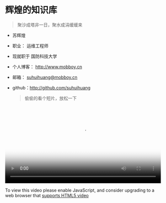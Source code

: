 # 辉煌的知识库

> 聚沙成塔非一日，聚水成涓缓缓来

* 苏辉煌

* 职业： 运维工程师

* 现就职于 国防科技大学

* 个人博客：   <http://www.mobboy.cn>

* 邮箱： <suhuihuang@mobboy.cn>

* github：<http://github.com/suhuihuang>

  > 偷偷的看个短片，放松一下

<video id="my-video" class="video-js" controls loop preload="auto" width="100%"
poster="images/poster.jpg" data-setup='{"aspectRatio":"16:9"}'>
  <source src="video/bigbule.mp4" type='video/mp4' >
  <p class="vjs-no-js">
    To view this video please enable JavaScript, and consider upgrading to a web browser that
    <a href="http://videojs.com/html5-video-support/" target="_blank">supports HTML5 video</a>
  </p>
</video>




